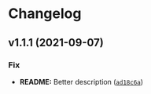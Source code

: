# Changelog

<!--next-version-placeholder-->

## v1.1.1 (2021-09-07)
### Fix
* **README:** Better description ([`ad18c6a`](https://github.com/Benji81/check-file-age-pattern/commit/ad18c6afa4cf2a07d0b0ead6d13b5c4fd20b2060))
